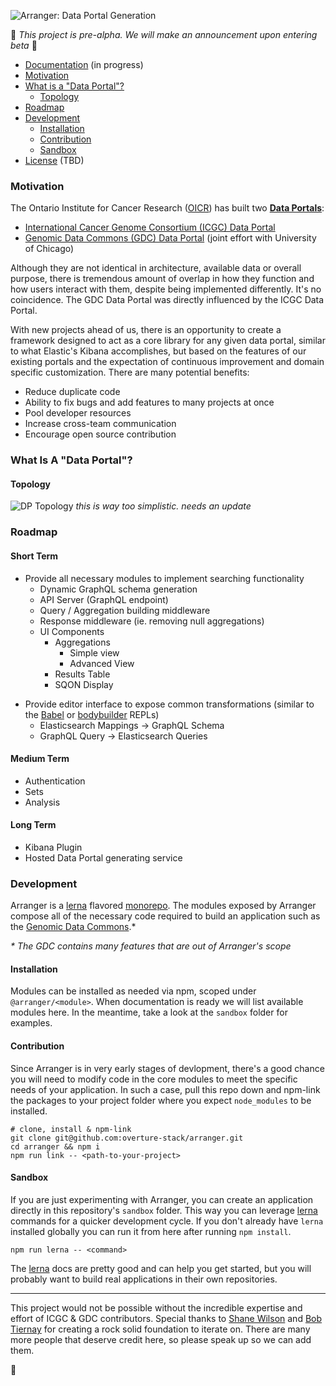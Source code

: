 ![Arranger: Data Portal Generation](https://i.imgur.com/Qb9KBqJ.png)

🚧 _This project is pre-alpha. We will make an announcement upon entering beta_ 🚧

* [Documentation](#Documentation) (in progress)
* [Motivation](#motivation)
* [What is a "Data Portal"?](#data-portal)
  * [Topology](#topology)
* [Roadmap](#roadmap)
* [Development](#development)
  * [Installation](#installation)
  * [Contribution](#contribution)
  * [Sandbox](#sandbox)
* [License](#license) (TBD)

### Motivation

The Ontario Institute for Cancer Research ([OICR](https://oicr.on.ca/)) has built two **[Data Portals](#data-portal)**:

* [International Cancer Genome Consortium (ICGC) Data Portal](https://dcc.icgc.org/)
* [Genomic Data Commons (GDC) Data Portal](https://portal.gdc.cancer.gov/) (joint effort with University of Chicago)

Although they are not identical in architecture, available data or overall purpose, there is tremendous amount of overlap in how they function and how users interact with them, despite being implemented differently. It's no coincidence. The GDC Data Portal was directly influenced by the ICGC Data Portal.

With new projects ahead of us, there is an opportunity to create a framework designed to act as a core library for any given data portal, similar to what Elastic's Kibana accomplishes, but based on the features of our existing portals and the expectation of continuous improvement and domain specific customization. There are many potential benefits:

* Reduce duplicate code
* Ability to fix bugs and add features to many projects at once
* Pool developer resources
* Increase cross-team communication
* Encourage open source contribution

<h3 id="data-portal">What Is A "Data Portal"?</h3>

#### Topology

![DP Topology](https://i.imgur.com/Ylm9drr.png)
_this is way too simplistic. needs an update_

### Roadmap

#### Short Term

* Provide all necessary modules to implement searching functionality
  * Dynamic GraphQL schema generation
  * API Server (GraphQL endpoint)
  * Query / Aggregation building middleware
  * Response middleware (ie. removing null aggregations)
  * UI Components
    * Aggregations
      * Simple view
      * Advanced View
    * Results Table
    * SQON Display

- Provide editor interface to expose common transformations (similar to the [Babel](https://babeljs.io/repl/) or [bodybuilder](thttp://bodybuilder.js.org/) REPLs)
  * Elasticsearch Mappings -> GraphQL Schema
  * GraphQL Query -> Elasticsearch Queries

#### Medium Term

* Authentication
* Sets
* Analysis

#### Long Term

* Kibana Plugin
* Hosted Data Portal generating service

### Development

Arranger is a [lerna](https://github.com/lerna/lerna) flavored [monorepo](https://medium.com/@maoberlehner/monorepos-in-the-wild-33c6eb246cb9). The modules exposed by Arranger compose all of the necessary code required to build an application such as the [Genomic Data Commons](https://portal.gdc.cancer.gov/).\*

_\* The GDC contains many features that are out of Arranger's scope_

#### Installation

Modules can be installed as needed via npm, scoped under `@arranger/<module>`. When documentation is ready we will list available modules here. In the meantime, take a look at the `sandbox` folder for examples.

#### Contribution

Since Arranger is in very early stages of devlopment, there's a good chance you will need to modify code in the core modules to meet the specific needs of your application. In such a case, pull this repo down and npm-link the packages to your project folder where you expect `node_modules` to be installed.

```
# clone, install & npm-link
git clone git@github.com:overture-stack/arranger.git
cd arranger && npm i
npm run link -- <path-to-your-project>
```

#### Sandbox

If you are just experimenting with Arranger, you can create an application directly in this repository's `sandbox` folder. This way you can leverage [lerna](https://github.com/lerna/lerna) commands for a quicker development cycle. If you don't already have `lerna` installed globally you can run it from here after running `npm install`.

```
npm run lerna -- <command>
```

The [lerna](https://github.com/lerna/lerna) docs are pretty good and can help you get started, but you will probably want to build real applications in their own repositories.

<hr />

This project would not be possible without the incredible expertise and effort of ICGC & GDC contributors. Special thanks to [Shane Wilson](https://github.com/shanewilson) and [Bob Tiernay](https://github.com/btiernay) for creating a rock solid foundation to iterate on. There are many more people that deserve credit here, so please speak up so we can add them.

🙏
